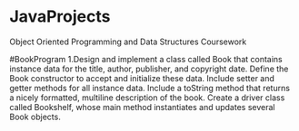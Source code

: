 # JavaProjects
Object Oriented Programming and Data Structures Coursework

#BookProgram
1.Design and implement a class called Book that contains instance data for the title, author, publisher, and copyright date. Define the Book constructor to accept and initialize these data. Include setter and getter methods for all instance data. Include a toString method that returns a nicely formatted, multiline description of the book. Create a driver class called Bookshelf, whose main method instantiates and updates several Book objects.
